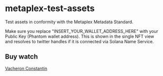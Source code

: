 # metaplex-test-assets

Test assets in conformity with the Metaplex Metadata Standard.

Make sure you replace "INSERT_YOUR_WALLET_ADDRESS_HERE" with your Public Key (Phantom wallet address). This is shown in the single NFT view and resolves to twitter handles if it is connected via Solana Name Service.

## Buy watch

[Vacheron Constantin](https://www.vacheron-constantin.com)
